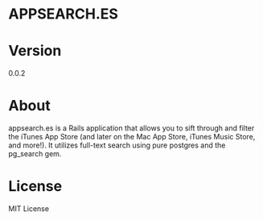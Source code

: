 <h1>APPSEARCH.ES</h1>

Version
===
0.0.2

About
===
appsearch.es is a Rails application that allows you to sift through and filter the iTunes App Store (and later on the Mac App Store, iTunes Music Store, and more!). It utilizes full-text search using pure postgres and the pg_search gem. 

License
===
MIT License
